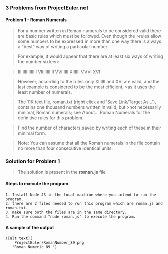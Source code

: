 ### 3 Problems from ProjectEuler.net


#### Problem 1 - Roman Numerals

>For a number written in Roman numerals to be considered valid there are basic rules which must be followed. Even though the >rules allow some numbers to be expressed in more than one way there is always a "best" way of writing a particular number.

>For example, it would appear that there are at least six ways of writing the number sixteen:

>IIIIIIIIIIIIIIII
>VIIIIIIIIIII
>VVIIIIII
>XIIIIII
>VVVI
>XVI

>However, according to the rules only XIIIIII and XVI are valid, and the last example is considered to be the most efficient, >as it uses the least number of numerals.

>The 11K text file, roman.txt (right click and 'Save Link/Target As...'), contains one thousand numbers written in valid, but >not necessarily minimal, Roman numerals; see About... Roman Numerals for the definitive rules for this problem.

>Find the number of characters saved by writing each of these in their minimal form.

>Note: You can assume that all the Roman numerals in the file contain no more than four consecutive identical units.

### Solution for Problem 1 

>The solution is present in the  **roman.js** file 

#### Steps to execute the program.
    1. Install Node JS in the local machine where you intend to run the program.
    2. there are 2 files needed to run this program which are roman.js and roman.txt.
    3. make sure both the files are in the same directory.
    4. Run the command "node roman.js" to execute the program.
    
#### A sample of the output
    ![alt text](
        ProjectEuler/RomanNumber_89.png
       "Roman Numeric 89 ")
     
   



